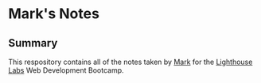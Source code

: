 # Mark's Notes

## Summary
This respository contains all of the notes taken by [Mark](https://github.com/markjwhite) for the [Lighthouse Labs](https://www.lighthouselabs.ca/) Web Development Bootcamp.